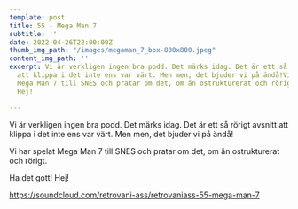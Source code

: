 ```yaml
---
template: post
title: 55 - Mega Man 7
subtitle: ''
date: 2022-04-26T22:00:00Z
thumb_img_path: "/images/megaman_7_box-800x800.jpeg"
content_img_path: ''
excerpt: Vi är verkligen ingen bra podd. Det märks idag. Det är ett så rörigt avsnitt
  att klippa i det inte ens var värt. Men men, det bjuder vi på ändå!Vi har spelat
  Mega Man 7 till SNES och pratar om det, om än ostrukturerat och rörigt. Ha det gott!
  Hej!

---
```

Vi är verkligen ingen bra podd. Det märks idag. Det är ett så rörigt avsnitt att klippa i det inte ens var värt. Men men, det bjuder vi på ändå!  
  
Vi har spelat Mega Man 7 till SNES och pratar om det, om än ostrukturerat och rörigt.   
  
Ha det gott! Hej!  
  
https://soundcloud.com/retrovani-ass/retrovaniass-55-mega-man-7